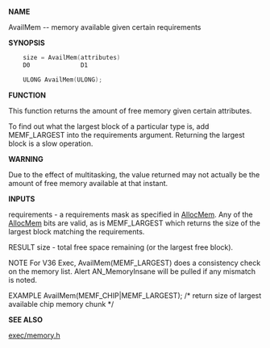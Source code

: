 
**NAME**

AvailMem -- memory available given certain requirements

**SYNOPSIS**

```c
    size = AvailMem(attributes)
    D0              D1

    ULONG AvailMem(ULONG);

```
**FUNCTION**

This function returns the amount of free memory given certain
attributes.

To find out what the largest block of a particular type is, add
MEMF_LARGEST into the requirements argument.  Returning the largest
block is a slow operation.

**WARNING**

Due to the effect of multitasking, the value returned may not
actually be the amount of free memory available at that instant.

**INPUTS**

requirements - a requirements mask as specified in [AllocMem](AllocMem.md).  Any
of the [AllocMem](AllocMem.md) bits are valid, as is MEMF_LARGEST
which returns the size of the largest block matching
the requirements.

RESULT
size - total free space remaining (or the largest free block).

NOTE
For V36 Exec, AvailMem(MEMF_LARGEST) does a consistency check on
the memory list.  Alert AN_MemoryInsane will be pulled if any mismatch
is noted.

EXAMPLE
AvailMem(MEMF_CHIP|MEMF_LARGEST);
/* return size of largest available chip memory chunk */

**SEE ALSO**

[exec/memory.h](_0089.md)
